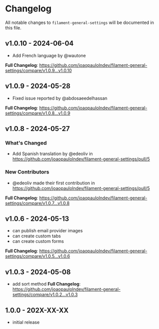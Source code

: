 # Changelog

All notable changes to `filament-general-settings` will be documented in this file.

## v1.0.10 - 2024-06-04

- Add French language by @wautone

**Full Changelog**: https://github.com/joaopaulolndev/filament-general-settings/compare/v1.0.9...v1.0.10

## v1.0.9 - 2024-05-28

- Fixed issue reported by @abdosaeedelhassan

**Full Changelog**: https://github.com/joaopaulolndev/filament-general-settings/compare/v1.0.8...v1.0.9

## v1.0.8 - 2024-05-27

### What's Changed

* Add Spanish translation by @edeoliv in https://github.com/joaopaulolndev/filament-general-settings/pull/5

### New Contributors

* @edeoliv made their first contribution in https://github.com/joaopaulolndev/filament-general-settings/pull/5

**Full Changelog**: https://github.com/joaopaulolndev/filament-general-settings/compare/v1.0.7...v1.0.8

## v1.0.6 - 2024-05-13

- can publish email provider images
- can create custom tabs
- can create custom forms

**Full Changelog**: https://github.com/joaopaulolndev/filament-general-settings/compare/v1.0.5...v1.0.6

## v1.0.3 - 2024-05-08

- add sort method
  **Full Changelog**: https://github.com/joaopaulolndev/filament-general-settings/compare/v1.0.2...v1.0.3

## 1.0.0 - 202X-XX-XX

- initial release

